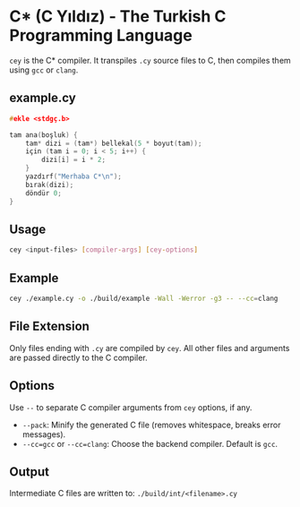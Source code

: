 # C* (C Yıldız) - The Turkish C Programming Language

`cey` is the C* compiler. It transpiles `.cy` source files to C, then compiles them using `gcc` or `clang`.

## example.cy
```c
#ekle <stdgç.b>

tam ana(boşluk) {
    tam* dizi = (tam*) bellekal(5 * boyut(tam));
    için (tam i = 0; i < 5; i++) {
        dizi[i] = i * 2;
    }
    yazdırf("Merhaba C*\n");
    bırak(dizi);
    döndür 0;
}
```


## Usage
```bash
cey <input-files> [compiler-args] [cey-options]
```

## Example
```bash
cey ./example.cy -o ./build/example -Wall -Werror -g3 -- --cc=clang
```

## File Extension
Only files ending with `.cy` are compiled by `cey`. All other files and arguments are passed directly to the C compiler.

## Options
Use `--` to separate C compiler arguments from `cey` options, if any.
- `--pack`: Minify the generated C file (removes whitespace, breaks error messages).
- `--cc=gcc` or `--cc=clang`: Choose the backend compiler. Default is `gcc`.

## Output
Intermediate C files are written to: `./build/int/<filename>.cy`
